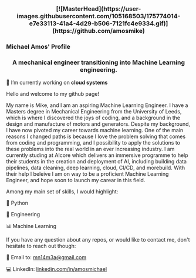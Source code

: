 <h3 align="center">[![MasterHead](https://user-images.githubusercontent.com/105168503/175774014-e7e33113-41a4-4d29-b506-7121fc4e9334.gif)](https://github.com/amosmike)</h3>

### Michael Amos' Profile
<h3 align="center">A mechanical engineer transitioning into Machine Learning engineering.</h3>

🔭 I’m currently working on **cloud systems**

<!--
**amosmike/amosmike** is a ✨ _special_ ✨ repository because its `README.md` (this file) appears on your GitHub profile.

Here are some ideas to get you started:

- 🔭 I’m currently working on ...
- 🌱 I’m currently learning ...
- 👯 I’m looking to collaborate on ...
- 🤔 I’m looking for help with ...
- 💬 Ask me about ...
- 📫 How to reach me: ...
- 😄 Pronouns: ...
- ⚡ Fun fact: ...
-->

Hello and welcome to my github page!

My name is Mike, and I am an aspiring Machine Learning Engineer. I have a Masters degree in Mechanical Engineering from the University of Leeds, which is where I discovered the joys of coding, and a background in the design and manufacture of motors and generators. Despite my background, I have now pivoted my career towards machine learning. One of the main reasons I changed paths is because I love the problem solving that comes from coding and programming, and I possibility to apply the solutions to these problems into the real world in an ever increasing industry. I am currently studing at AIcore which delivers an immersive programme to help their students in the creation and deployment of AI, including building data pipelines, data cleaning, deep learning, cloud, CI/CD, and morebuild. With their help I beleive I am on way to be a proficient Machine Learning Engineer, and hope soon to launch my carear in this field.

Among my main set of skills, I would highlight:

🐍 Python 

🔧 Engineering 

📊 Machine Learning 

<!--🤖 Deep Learning (Tensorflow and Pytorch)--> 
If you have any question about any repos, or would like to contact me, don't hesitate to reach out though:

📨 Email to: mn14m3a@gmail.com

💻 LinkedIn: [linkedin.com/in/amosmichael](https://www.linkedin.com/in/amos-michael/)
